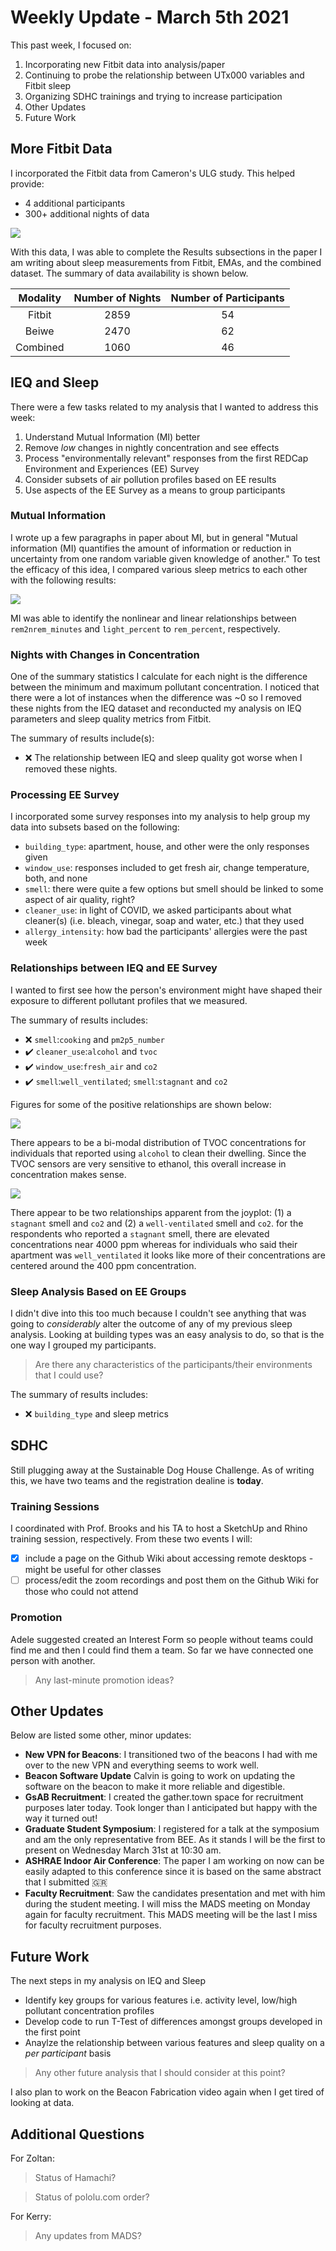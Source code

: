 # Weekly Update - March 5th 2021
This past week, I focused on:
1. Incorporating new Fitbit data into analysis/paper
2. Continuing to probe the relationship between UTx000 variables and Fitbit sleep
3. Organizing SDHC trainings and trying to increase participation
5. Other Updates
6. Future Work

## More Fitbit Data
I incorporated the Fitbit data from Cameron's ULG study. This helped provide:
* 4 additional participants
* 300+ additional nights of data

<img src=https://github.com/intelligent-environments-lab/utx000/blob/master/reports/figures/fitbit_summary/fitbit-number_nights_recorded-ux_s20.png>

With this data, I was able to complete the Results subsections in the paper I am writing about sleep measurements from Fitbit, EMAs, and the combined dataset. The summary of data availability is shown below.

| Modality | Number of Nights | Number of Participants |
| :-: | :-: | :-: |
| Fitbit | 2859 | 54 |
| Beiwe | 2470 | 62 |
|Combined| 1060 | 46 |

## IEQ and Sleep
There were a few tasks related to my analysis that I wanted to address this week:
1. Understand Mutual Information (MI) better
2. Remove _low_ changes in nightly concentration and see effects
3. Process "environmentally relevant" responses from the first REDCap Environment and Experiences (EE) Survey
4. Consider subsets of air pollution profiles based on EE results
5. Use aspects of the EE Survey as a means to group participants

### Mutual Information
I wrote up a few paragraphs in paper about MI, but in general "Mutual information (MI) quantifies the amount of information or reduction in uncertainty from one random variable given knowledge of another." To test the efficacy of this idea, I compared various sleep metrics to each other with the following results:

<img src=https://github.com/intelligent-environments-lab/utx000/blob/master/reports/misc/mi_example.png>

MI was able to identify the nonlinear and linear relationships between `rem2nrem_minutes` and `light_percent` to `rem_percent`, respectively. 

### Nights with Changes in Concentration
One of the summary statistics I calculate for each night is the difference between the minimum and maximum pollutant concentration. I noticed that there were a lot of instances when the difference was ~0 so I removed these nights from the IEQ dataset and reconducted my analysis on IEQ parameters and sleep quality metrics from Fitbit. 

The summary of results include(s):
* :x: The relationship between IEQ and sleep quality got worse when I removed these nights.

### Processing EE Survey
I incorporated some survey responses into my analysis to help group my data into subsets based on the following:
* `building_type`: apartment, house, and other were the only responses given
* `window_use`: responses included to get fresh air, change temperature, both, and none
* `smell`: there were quite a few options but smell should be linked to some aspect of air quality, right?
* `cleaner_use`: in light of COVID, we asked participants about what cleaner(s) (i.e. bleach, vinegar, soap and water, etc.) that they used
* `allergy_intensity`: how bad the participants' allergies were the past week

### Relationships between IEQ and EE Survey
I wanted to first see how the person's environment might have shaped their exposure to different pollutant profiles that we measured. 

The summary of results includes:
* :x: `smell`:`cooking` and `pm2p5_number`
* :heavy_check_mark: `cleaner_use`:`alcohol` and `tvoc`
* :heavy_check_mark: `window_use`:`fresh_air` and `co2`
* :heavy_check_mark: `smell`:`well_ventilated`; `smell`:`stagnant` and `co2`

Figures for some of the positive relationships are shown below:

<img src=https://github.com/intelligent-environments-lab/utx000/blob/master/reports/figures/beacon_redcap/redcap-beacon_cleaner_use-tvoc_joyplot.png>

There appears to be a bi-modal distribution of TVOC concentrations for individuals that reported using `alcohol` to clean their dwelling. Since the TVOC sensors are very sensitive to ethanol, this overall increase in concentration makes sense.

<img src=https://github.com/intelligent-environments-lab/utx000/blob/master/reports/figures/beacon_redcap/redcap-beacon_smell-co2_joyplot.png>

There appear to be two relationships apparent from the joyplot: (1) a `stagnant` smell and `co2` and (2) a `well-ventilated` smell and `co2`. for the respondents who reported a `stagnant` smell, there are elevated concentrations near 4000 ppm whereas for individuals who said their apartment was `well_ventilated` it looks like more of their concentrations are centered around the 400 ppm concentration. 

### Sleep Analysis Based on EE Groups
I didn't dive into this too much because I couldn't see anything that was going to _considerably_ alter the outcome of any of my previous sleep analysis. Looking at building types was an easy analysis to do, so that is the one way I grouped my participants.
> Are there any characteristics of the participants/their environments that I could use?

The summary of results includes:
* :x: `building_type` and sleep metrics

## SDHC
Still plugging away at the Sustainable Dog House Challenge. As of writing this, we have two teams and the registration dealine is **today**. 

### Training Sessions
I coordinated with Prof. Brooks and his TA to host a SketchUp and Rhino training session, respectively. From these two events I will:
- [x] include a page on the Github Wiki about accessing remote desktops - might be useful for other classes
- [ ] process/edit the zoom recordings and post them on the Github Wiki for those who could not attend

### Promotion
Adele suggested created an Interest Form so people without teams could find me and then I could find them a team. So far we have connected one person with another.
> Any last-minute promotion ideas? 

## Other Updates
Below are listed some other, minor updates:

* **New VPN for Beacons**: I transitioned two of the beacons I had with me over to the new VPN and everything seems to work well. 
* **Beacon Software Update** Calvin is going to work on updating the software on the beacon to make it more reliable and digestible. 
* **GsAB Recruitment**: I created the gather.town space for recruitment purposes later today. Took longer than I anticipated but happy with the way it turned out! 
* **Graduate Student Symposium**: I registered for a talk at the symposium and am the only representative from BEE. As it stands I will be the first to present on Wednesday March 31st at 10:30 am. 
* **ASHRAE Indoor Air Conference**: The paper I am working on now can be easily adapted to this conference since it is based on the same abstract that I submitted :greece:
* **Faculty Recruitment**: Saw the candidates presentation and met with him during the student meeting. I will miss the MADS meeting on Monday again for faculty recruitment. This MADS meeting will be the last I miss for faculty recruitment purposes. 

## Future Work
The next steps in my analysis on IEQ and Sleep
* Identify key groups for various features i.e. activity level, low/high pollutant concentration profiles
* Develop code to run T-Test of differences amongst groups developed in the first point
* Anaylze the relationship between various features and sleep quality on a _per participant_ basis

> Any other future analysis that I should consider at this point?

I also plan to work on the Beacon Fabrication video again when I get tired of looking at data. 

## Additional Questions
For Zoltan:
> Status of Hamachi?

> Status of pololu.com order?

For Kerry:
> Any updates from MADS?
